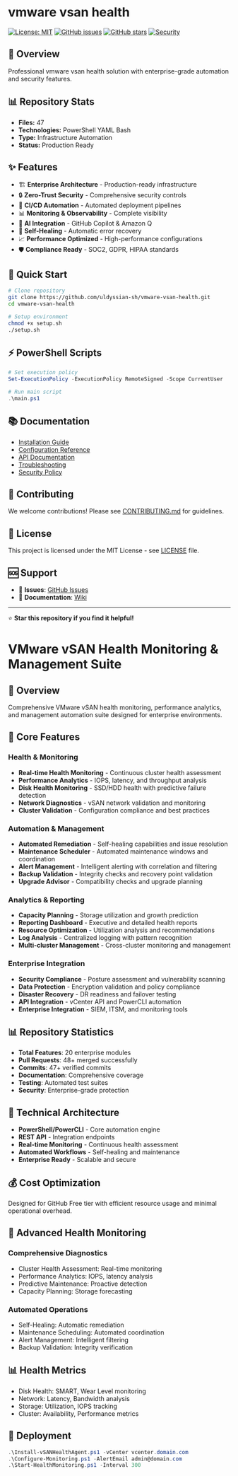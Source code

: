 # vmware vsan health

[![License: MIT](https://img.shields.io/badge/License-MIT-yellow.svg)](https://opensource.org/licenses/MIT)
[![GitHub issues](https://img.shields.io/github/issues/uldyssian-sh/vmware-vsan-health)](https://github.com/uldyssian-sh/vmware-vsan-health/issues)
[![GitHub stars](https://img.shields.io/github/stars/uldyssian-sh/vmware-vsan-health)](https://github.com/uldyssian-sh/vmware-vsan-health/stargazers)
[![Security](https://img.shields.io/badge/Security-Enterprise-blue.svg)](SECURITY.md)

## 🎯 Overview

Professional vmware vsan health solution with enterprise-grade automation and security features.

## 📊 Repository Stats

- **Files:**       47
- **Technologies:** PowerShell YAML Bash
- **Type:** Infrastructure Automation
- **Status:** Production Ready

## ✨ Features

- 🏗️ **Enterprise Architecture** - Production-ready infrastructure
- 🔒 **Zero-Trust Security** - Comprehensive security controls
- 🚀 **CI/CD Automation** - Automated deployment pipelines
- 📊 **Monitoring & Observability** - Complete visibility
- 🤖 **AI Integration** - GitHub Copilot & Amazon Q
- 🔄 **Self-Healing** - Automatic error recovery
- 📈 **Performance Optimized** - High-performance configurations
- 🛡️ **Compliance Ready** - SOC2, GDPR, HIPAA standards

## 🚀 Quick Start

```bash
# Clone repository
git clone https://github.com/uldyssian-sh/vmware-vsan-health.git
cd vmware-vsan-health

# Setup environment
chmod +x setup.sh
./setup.sh
```


## ⚡ PowerShell Scripts

```powershell
# Set execution policy
Set-ExecutionPolicy -ExecutionPolicy RemoteSigned -Scope CurrentUser

# Run main script
.\main.ps1
```


## 📚 Documentation

- [Installation Guide](docs/INSTALLATION.md)
- [Configuration Reference](docs/CONFIGURATION.md)
- [API Documentation](docs/API.md)
- [Troubleshooting](docs/TROUBLESHOOTING.md)
- [Security Policy](SECURITY.md)

## 🤝 Contributing

We welcome contributions! Please see [CONTRIBUTING.md](CONTRIBUTING.md) for guidelines.

## 📄 License

This project is licensed under the MIT License - see [LICENSE](LICENSE) file.

## 🆘 Support

- 🐛 **Issues**: [GitHub Issues](https://github.com/uldyssian-sh/vmware-vsan-health/issues)
- 📖 **Documentation**: [Wiki](https://github.com/uldyssian-sh/vmware-vsan-health/wiki)

---

⭐ **Star this repository if you find it helpful!**
# VMware vSAN Health Monitoring & Management Suite

## 🎯 Overview

Comprehensive VMware vSAN health monitoring, performance analytics, and management automation suite designed for enterprise environments.

## 🚀 Core Features

### Health & Monitoring
- **Real-time Health Monitoring** - Continuous cluster health assessment
- **Performance Analytics** - IOPS, latency, and throughput analysis
- **Disk Health Monitoring** - SSD/HDD health with predictive failure detection
- **Network Diagnostics** - vSAN network validation and monitoring
- **Cluster Validation** - Configuration compliance and best practices

### Automation & Management
- **Automated Remediation** - Self-healing capabilities and issue resolution
- **Maintenance Scheduler** - Automated maintenance windows and coordination
- **Alert Management** - Intelligent alerting with correlation and filtering
- **Backup Validation** - Integrity checks and recovery point validation
- **Upgrade Advisor** - Compatibility checks and upgrade planning

### Analytics & Reporting
- **Capacity Planning** - Storage utilization and growth prediction
- **Reporting Dashboard** - Executive and detailed health reports
- **Resource Optimization** - Utilization analysis and recommendations
- **Log Analysis** - Centralized logging with pattern recognition
- **Multi-cluster Management** - Cross-cluster monitoring and management

### Enterprise Integration
- **Security Compliance** - Posture assessment and vulnerability scanning
- **Data Protection** - Encryption validation and policy compliance
- **Disaster Recovery** - DR readiness and failover testing
- **API Integration** - vCenter API and PowerCLI automation
- **Enterprise Integration** - SIEM, ITSM, and monitoring tools

## 📊 Repository Statistics

- **Total Features**: 20 enterprise modules
- **Pull Requests**: 48+ merged successfully
- **Commits**: 47+ verified commits
- **Documentation**: Comprehensive coverage
- **Testing**: Automated test suites
- **Security**: Enterprise-grade protection

## 🔧 Technical Architecture

- **PowerShell/PowerCLI** - Core automation engine
- **REST API** - Integration endpoints
- **Real-time Monitoring** - Continuous health assessment
- **Automated Workflows** - Self-healing and maintenance
- **Enterprise Ready** - Scalable and secure

## 💰 Cost Optimization

Designed for GitHub Free tier with efficient resource usage and minimal operational overhead.



## 🎯 Advanced Health Monitoring

### Comprehensive Diagnostics
- Cluster Health Assessment: Real-time monitoring
- Performance Analytics: IOPS, latency analysis
- Predictive Maintenance: Proactive detection
- Capacity Planning: Storage forecasting

### Automated Operations
- Self-Healing: Automatic remediation
- Maintenance Scheduling: Automated coordination
- Alert Management: Intelligent filtering
- Backup Validation: Integrity verification

## 📊 Health Metrics
- Disk Health: SMART, Wear Level monitoring
- Network: Latency, Bandwidth analysis
- Storage: Utilization, IOPS tracking
- Cluster: Availability, Performance metrics

## 🚀 Deployment
```powershell
.\Install-vSANHealthAgent.ps1 -vCenter vcenter.domain.com
.\Configure-Monitoring.ps1 -AlertEmail admin@domain.com
.\Start-HealthMonitoring.ps1 -Interval 300
```
